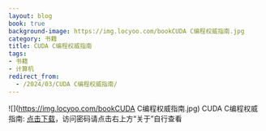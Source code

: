 ```yaml
---
layout: blog
book: true
background-image: https://img.locyoo.com/bookCUDA C编程权威指南.jpg
category: 书籍
title: CUDA C编程权威指南
tags:
- 书籍
- 计算机
redirect_from:
  - /2024/03/CUDA C编程权威指南/
---
```

![](https://img.locyoo.com/bookCUDA C编程权威指南.jpg)
CUDA C编程权威指南: <a name = "ref1" href="https://url18.ctfile.com/f/50983618-1347923482-41605d?p=3619">点击下载</a>，访问密码请点击右上方“关于”自行查看